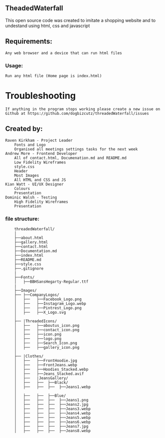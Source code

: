 ## TheadedWaterfall
This open source code was created to imitate a shopping website and to undestand using html, css and javascript

## Requirements:
    Any web browser and a device that can run html files

### Usage:
    Run any html file (Home page is index.html)

# Troubleshooting
    If anything in the program stops working please create a new issue on Github at https://github.com/dogbizcutz/threadedWaterfall/issues

## Created by:
    Raven Kirkham - Project Leader
        Fonts and Logo
        Organised all meetings settings tasks for the next week        
    Andrew More - Frontend Developer
        All of contact.html, Documenation.md and README.md
        Low Fidelity Wireframes
        style.css
        Header
        Most Images
        All HTML and CSS and JS
    Kian Watt - UI/UX Designer
        Colours
        Presentation
    Dominic Walsh - Testing
        High Fidelity Wireframes
        Presentation

### file structure:
```
    threadedWaterfall/
    │
    ├──about.html
    ├──gallery.html
    ├──contact.html
    ├──Documentation.md
    ├──index.html
    ├──README.md
    ├──style.css
    ├──.gitignore
    |
    ├──Fonts/
    │   ├──BBHSansHegarty-Regular.ttf
    |
    ├──Images/
    ├── ├──CompanyLogos/
    │   ├──   ├──Facebook_Logo.png
    │   ├──   ├──Instagram_Logo.webp
    │   ├──   ├──Pintrest_Logo.png
    │   ├──   ├──X_Logo.svg
    │
    ├── |ThreadedIcons/
    │   ├──   ├──aboutus_icon.png
    │   ├──   ├──contact_icon.png
    │   ├──   ├──icon.png
    │   ├──   ├──logo.png
    │   ├──   ├──Search_Icon.png
    │   ├──   ├──gallery_icon.png
    │
    ├── |Clothes/
    │   ├──   ├──FrontHoodie.jpg
    │   ├──   ├──FrontJeans.webp
    │   ├──   ├──Hoodies_Stacked.webp
    │   ├──   ├──Jeans_Stacked.avif
    │   ├──   |JeansGallery/
    │   ├──   ├──  ├──Black/
    │   ├──   ├──  ├──  ├──Jeans1.webp
    │
    │   ├──   ├──  ├──Blue/
    │   ├──   ├──  ├──  ├──Jeans1.png
    │   ├──   ├──  ├──  ├──Jeans2.jpg
    │   ├──   ├──  ├──  ├──Jeans3.webp
    │   ├──   ├──  ├──  ├──Jeans4.webp
    │   ├──   ├──  ├──  ├──Jeans5.webp
    │   ├──   ├──  ├──  ├──Jeans6.webp
    │   ├──   ├──  ├──  ├──Jeans7.jpg
    │   ├──   ├──  ├──  ├──Jeans8.webp

```
